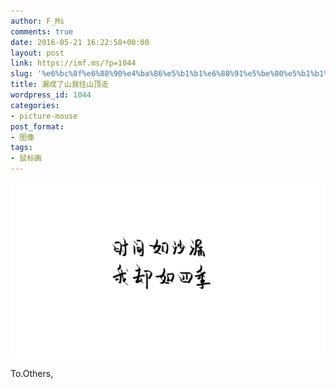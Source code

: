 ```yaml
---
author: F_Ms
comments: true
date: 2016-05-21 16:22:58+00:00
layout: post
link: https://imf.ms/?p=1044
slug: '%e6%bc%8f%e6%88%90%e4%ba%86%e5%b1%b1%e6%88%91%e5%be%80%e5%b1%b1%e9%a1%b6%e8%b5%b0'
title: 漏成了山我往山顶走
wordpress_id: 1044
categories:
- picture-mouse
post_format:
- 图像
tags:
- 鼠标画
---
```


![时间如沙漏，我却如四季_20160521](/img/post/wp/2016/05/时间如沙漏，我却如四季_20160521.png)


To.Others,
